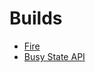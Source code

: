 # Builds

- [Fire](https://rajsite.github.io/webvi-experiments/build/Fire/)
- [Busy State API](https://rajsite.github.io/webvi-experiments/build/BusyStateAPI/)
